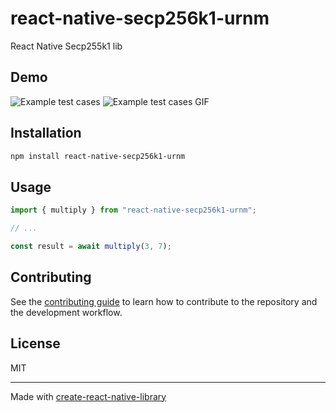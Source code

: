 # react-native-secp256k1-urnm
React Native Secp255k1 lib

## Demo
![Example test cases](https://user-images.githubusercontent.com/1748318/190282980-0e708264-d490-4104-998f-f05778f56fbc.png)
![Example test cases GIF](https://user-images.githubusercontent.com/1748318/190282793-c8d132cb-5591-4f1c-aef4-1418ad6f489c.gif)

## Installation

```sh
npm install react-native-secp256k1-urnm
```

## Usage

```js
import { multiply } from "react-native-secp256k1-urnm";

// ...

const result = await multiply(3, 7);
```

## Contributing

See the [contributing guide](CONTRIBUTING.md) to learn how to contribute to the repository and the development workflow.

## License

MIT

---

Made with [create-react-native-library](https://github.com/callstack/react-native-builder-bob)
